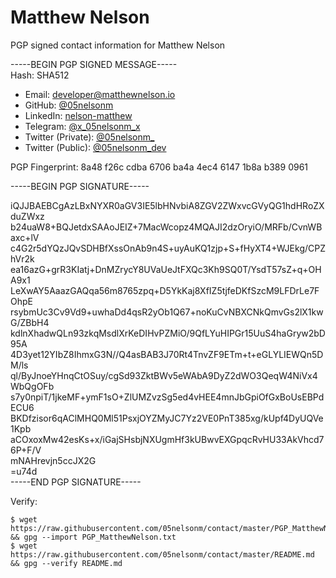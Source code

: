 Matthew Nelson
===

PGP signed contact information for Matthew Nelson

-----BEGIN PGP SIGNED MESSAGE-----  
Hash: SHA512  

 * Email: [developer@matthewnelson.io](mailto:developer@matthewnelson.io)
 * GitHub: [@05nelsonm](https://github.com/05nelsonm)
 * LinkedIn: [nelson-matthew](https://linkedin.com/in/nelson-matthew)
 * Telegram: [@x_05nelsonm_x](https://t.me/x_05nelsonm_x)
 * Twitter (Private): [@05nelsonm_](https://twitter.com/05nelsonm_)
 * Twitter (Public): [@05nelsonm_dev](https://twitter.com/05nelsonm_dev)

PGP Fingerprint: 8a48 f26c cdba 6706 ba4a 4ec4 6147 1b8a b389 0961  

-----BEGIN PGP SIGNATURE-----  

iQJJBAEBCgAzLBxNYXR0aGV3IE5lbHNvbiA8ZGV2ZWxvcGVyQG1hdHRoZXduZWxz  
b24uaW8+BQJetdxSAAoJEIZ+7MacWcopz4MQAJI2dzOryiO/MRFb/CvnWBaxc+lV  
c4G2r5dYQzJQvSDHBfXssOnAb9n4S+uyAuKQ1zjp+S+fHyXT4+WJEkg/CPZhVr2k  
ea16azG+grR3KIatj+DnMZrycY8UVaUeJtFXQc3Kh9SQ0T/YsdT57sZ+q+OHA9x1  
LeXwAY5AaazGAQqa56m8765zpq+D5YkKaj8XfIZ5tjfeDKfSzcM9LFDrLe7FOhpE  
rsybmUc3Cv9Vd9+uwhaDd4qsR2yOb1Q67+noKuCvNBXCNkQmvGs2lX1kwG/ZBbH4  
kdlnXhadwQLn93zkqMsdlXrKeDIHvPZMiO/9QfLYuHIPGr15UuS4haGryw2bD95A  
4D3yet12YIbZ8IhmxG3N//Q4asBAB3J70Rt4TnvZF9ETm+t+eGLYLIEWQn5DM/ls  
ql/ByJnoeYHnqCtOSuy/cgSd93ZktBWv5eWAbA9DyZ2dWO3QeqW4NiVx4WbQgOFb  
s7y0npiT/1jkeMF+ymF1sO+ZlUMZvzSg5ed4vHEE4mnJbGpiOfGxBoUsEBPdECU6  
BKDfzisor6qAClMHQ0Ml51PsxjOYZMyJC7Yz2VE0PnT385xg/kUpf4DyUQVe1Kpb  
aCOxoxMw42esKs+x/iGajSHsbjNXUgmHf3kUBwvEXGpqcRvHU33AkVhcd76P+F/V  
mNAHrevjn5ccJX2G  
=u74d  
-----END PGP SIGNATURE-----  

Verify:
```
$ wget https://raw.githubusercontent.com/05nelsonm/contact/master/PGP_MatthewNelson.txt && gpg --import PGP_MatthewNelson.txt
$ wget https://raw.githubusercontent.com/05nelsonm/contact/master/README.md && gpg --verify README.md
```

